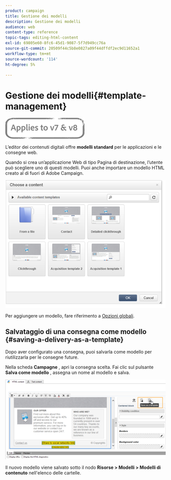 ```yaml
---
product: campaign
title: Gestione dei modelli
description: Gestione dei modelli
audience: web
content-type: reference
topic-tags: editing-html-content
exl-id: 69805e60-8fc6-45d1-9087-5f7d949cc76a
source-git-commit: 20509f44c5b8e0827a09f44dffdf2ec9d11652a1
workflow-type: tm+mt
source-wordcount: '114'
ht-degree: 5%

---
```


# Gestione dei modelli{#template-management}

![](../../assets/common.svg)

L’editor dei contenuti digitali offre **modelli standard** per le applicazioni e le consegne web.

Quando si crea un’applicazione Web di tipo Pagina di destinazione, l’utente può scegliere uno di questi modelli. Puoi anche importare un modello HTML creato al di fuori di Adobe Campaign.

![](assets/dce_popup_templatechoice.png)

Per aggiungere un modello, fare riferimento a [Opzioni globali](content-editor-interface.md#global-options).

## Salvataggio di una consegna come modello {#saving-a-delivery-as-a-template}

Dopo aver configurato una consegna, puoi salvarla come modello per riutilizzarla per le consegne future.

Nella scheda **Campagne** , apri la consegna scelta. Fai clic sul pulsante **Salva come modello** , assegna un nome al modello e salva.

![](assets/dce_save_model.png)

Il nuovo modello viene salvato sotto il nodo **Risorse > Modelli > Modelli di contenuto** nell&#39;elenco delle cartelle.
